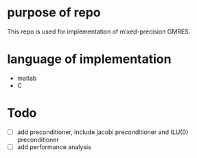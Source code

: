 # purpose of repo
This repo is used for implementation of mixed-precision GMRES.
# language of implementation
- matlab
- C

# Todo

- [ ] add  preconditioner, include jacobi preconditioner and ILU(0) preconditioner
- [ ] add performance analysis
